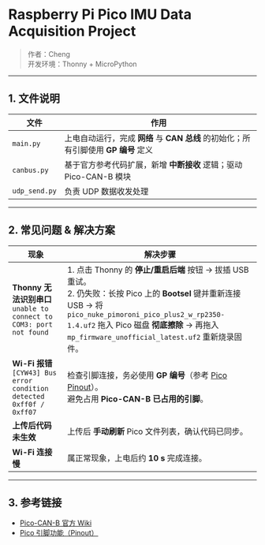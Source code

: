 # Raspberry Pi Pico IMU Data Acquisition Project  
> 作者：Cheng  
> 开发环境：Thonny + MicroPython  

---------------------------------------------------------------------------------

## 1. 文件说明
| 文件 | 作用 |
|---|---|
| `main.py` | 上电自动运行，完成 **网络** 与 **CAN 总线** 的初始化；所有引脚使用 **GP 编号** 定义 |
| `canbus.py` | 基于官方参考代码扩展，新增 **中断接收** 逻辑；驱动 Pico-CAN-B 模块 |
| `udp_send.py` | 负责 UDP 数据收发处理 |

---------------------------------------------------------------------------------

## 2. 常见问题 & 解决方案

| 现象 | 解决步骤 |
|---|---|
| **Thonny 无法识别串口**<br>`unable to connect to COM3: port not found` | 1. 点击 Thonny 的 **停止/重启后端** 按钮 → 拔插 USB 重试。<br>2. 仍失败：长按 Pico 上的 **Bootsel** 键并重新连接 USB → 将 `pico_nuke_pimoroni_pico_plus2_w_rp2350-1.4.uf2` 拖入 Pico 磁盘 **彻底擦除** → 再拖入 `mp_firmware_unofficial_latest.uf2` 重新烧录固件。 |
| **Wi-Fi 报错** `[CYW43] Bus error condition detected 0xff0f / 0xff07` | 检查引脚连接，务必使用 **GP 编号**（参考 [Pico Pinout](https://pico.nxez.com/pinout/pico/)）。<br>避免占用 **Pico-CAN-B 已占用的引脚**。 |
| **上传后代码未生效** | 上传后 **手动刷新** Pico 文件列表，确认代码已同步。 |
| **Wi-Fi 连接慢** | 属正常现象，上电后约 **10 s** 完成连接。 |

---------------------------------------------------------------------------------

## 3. 参考链接
- [Pico-CAN-B 官方 Wiki](https://www.waveshare.net/wiki/Pico-CAN-B)  
- [Pico 引脚功能（Pinout）](https://pico.nxez.com/pinout/pico/)

